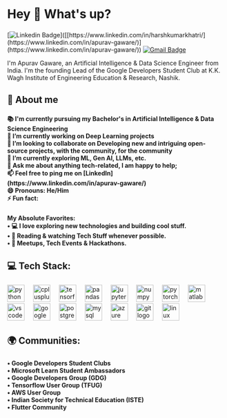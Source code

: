 <!--
**ApuravGaware/ApuravGaware** is a ✨ _special_ ✨ repository because its `README.md` (this file) appears on your GitHub profile.

Here are some ideas to get you started:

- 🔭 I’m currently working on ...
- 🌱 I’m currently learning ...
- 👯 I’m looking to collaborate on ...
- 🤔 I’m looking for help with ...
- 💬 Ask me about ...
- 📫 How to reach me: ...
- 😄 Pronouns: ...
- ⚡ Fun fact: ...
-->



<h1 align="left">
  Hey 👋 What's up?
</h1> 

###
[![Linkedin Badge](https://img.shields.io/badge/-ApuravGaware-blue?style=flat-square&logo=Linkedin&logoColor=white&link=[https://www.linkedin.com/in/harshkumarkhatri/](https://www.linkedin.com/in/apurav-gaware/))]([[https://www.linkedin.com/in/harshkumarkhatri/](https://www.linkedin.com/in/apurav-gaware/)](https://www.linkedin.com/in/apurav-gaware/)) 
[![Gmail Badge](https://img.shields.io/badge/-gawareapurav@gmail.com-c14438?style=flat-square&logo=Gmail&logoColor=white&link=mailto:gawareapurav@gmail.com)](mailto:gawareapurav@gmail.com)
<p align="left">I'm Apurav Gaware, an Artificial Intelligence & Data Science Engineer from India. I'm the founding Lead of the Google Developers Student Club at K.K. Wagh Institute of Engineering Education & Research, Nashik.</p>

###

<h2 align="left">🤠 About me</h2>

###

<h4 align="left">
  📚 I'm currently pursuing my Bachelor's in Artificial Intelligence & Data Science Engineering<br>
  🔭 I’m currently working on Deep Learning projects<br>
  👯 I’m looking to collaborate on Developing new and intriguing open-source projects, with the community, for the community<br>
  🚀 I’m currently exploring ML, Gen AI, LLMs, etc.<br>
  💬 Ask me about anything tech-related, I am happy to help;<br>
  📫 Feel free to ping me on [LinkedIn](https://www.linkedin.com/in/apurav-gaware/)<br>
  😄 Pronouns: He/Him<br>
  ⚡ Fun fact: 
</h4>

###

<h4 align="left">
  My Absolute Favorites:<br>
  •	💻 I love exploring new technologies and building cool stuff.<br>
  •	📰 Reading & watching Tech Stuff whenever possible.<br>
  •	🍕 Meetups, Tech Events & Hackathons.</h4>

###

<h2 align="left">
  💻 Tech Stack:</h2>

###

<div align="left">
  <img src="https://cdn.jsdelivr.net/gh/devicons/devicon/icons/python/python-original.svg" height="40" alt="python logo"  />
  <img width="12" />
  <img src="https://cdn.jsdelivr.net/gh/devicons/devicon/icons/cplusplus/cplusplus-original.svg" height="40" alt="cplusplus logo"  />
  <img width="12" />
  <img src="https://cdn.jsdelivr.net/gh/devicons/devicon/icons/tensorflow/tensorflow-original.svg" height="40" alt="tensorflow logo"  />
  <img width="12" />
  <img src="https://cdn.jsdelivr.net/gh/devicons/devicon/icons/pandas/pandas-original.svg" height="40" alt="pandas logo"  />
  <img width="12" />
  <img src="https://cdn.jsdelivr.net/gh/devicons/devicon/icons/jupyter/jupyter-original.svg" height="40" alt="jupyter logo"  />
  <img width="12" />
  <img src="https://cdn.jsdelivr.net/gh/devicons/devicon/icons/numpy/numpy-original.svg" height="40" alt="numpy logo"  />
  <img width="12" />
  <img src="https://cdn.jsdelivr.net/gh/devicons/devicon/icons/pytorch/pytorch-original.svg" height="40" alt="pytorch logo"  />
  <img width="12" />
  <img src="https://cdn.jsdelivr.net/gh/devicons/devicon/icons/matlab/matlab-original.svg" height="40" alt="matlab logo"  />
  <img width="12" />
  <img src="https://cdn.jsdelivr.net/gh/devicons/devicon/icons/vscode/vscode-original.svg" height="40" alt="vscode logo"  />
  <img width="12" />
  <img src="https://cdn.jsdelivr.net/gh/devicons/devicon/icons/googlecloud/googlecloud-original.svg" height="40" alt="googlecloud logo"  />
  <img width="12" />
  <img src="https://cdn.jsdelivr.net/gh/devicons/devicon/icons/postgresql/postgresql-original.svg" height="40" alt="postgresql logo"  />
  <img width="12" />
  <img src="https://cdn.jsdelivr.net/gh/devicons/devicon/icons/mysql/mysql-original.svg" height="40" alt="mysql logo"  />
  <img width="12" />
  <img src="https://cdn.jsdelivr.net/gh/devicons/devicon/icons/azure/azure-original.svg" height="40" alt="azure logo"  />
  <img width="12" />
  <img src="https://cdn.jsdelivr.net/gh/devicons/devicon/icons/git/git-original.svg" height="40" alt="git logo"  />
  <img width="12" />
  <img src="https://cdn.jsdelivr.net/gh/devicons/devicon/icons/linux/linux-original.svg" height="40" alt="linux logo"  />
</div>

###

<h2 align="left">
  🌍 Communities:
</h2>

###

<h4 align="left">
  •	Google Developers Student Clubs<br>
  •	Microsoft Learn Student Ambassadors<br>
  •	Google Developers Group (GDG) <br>
  •	Tensorflow User Group (TFUG) <br>
  •	AWS User Group<br>
  •	Indian Society for Technical Education (ISTE)<br>
  •	Flutter Community
</h4>

###
